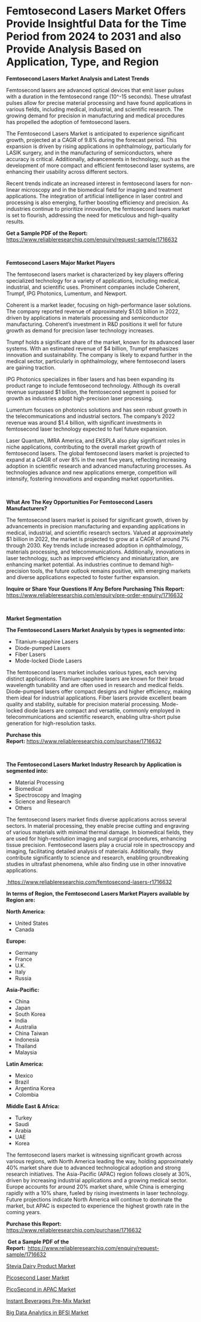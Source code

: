 <p><h1>Femtosecond Lasers Market Offers Provide Insightful Data for the Time Period from 2024 to 2031 and also Provide Analysis Based on Application, Type, and Region</h1></p><p><strong>Femtosecond Lasers Market Analysis and Latest Trends</strong></p>
<p><p>Femtosecond lasers are advanced optical devices that emit laser pulses with a duration in the femtosecond range (10^-15 seconds). These ultrafast pulses allow for precise material processing and have found applications in various fields, including medical, industrial, and scientific research. The growing demand for precision in manufacturing and medical procedures has propelled the adoption of femtosecond lasers.</p><p>The Femtosecond Lasers Market is anticipated to experience significant growth, projected at a CAGR of 9.8% during the forecast period. This expansion is driven by rising applications in ophthalmology, particularly for LASIK surgery, and in the manufacturing of semiconductors, where accuracy is critical. Additionally, advancements in technology, such as the development of more compact and efficient femtosecond laser systems, are enhancing their usability across different sectors.</p><p>Recent trends indicate an increased interest in femtosecond lasers for non-linear microscopy and in the biomedical field for imaging and treatment applications. The integration of artificial intelligence in laser control and processing is also emerging, further boosting efficiency and precision. As industries continue to prioritize innovation, the femtosecond lasers market is set to flourish, addressing the need for meticulous and high-quality results.</p></p>
<p><strong>Get a Sample PDF of the Report:&nbsp;</strong> <a href="https://www.reliableresearchiq.com/enquiry/request-sample/1716632?utm_campaign=104&utm_medium=2&utm_source=Github&utm_content=ia&utm_term=10102024&utm_id=femtosecond-lasers">https://www.reliableresearchiq.com/enquiry/request-sample/1716632</a></p>
<p>&nbsp;</p>
<p><strong>Femtosecond Lasers Major Market Players</strong></p>
<p><p>The femtosecond lasers market is characterized by key players offering specialized technology for a variety of applications, including medical, industrial, and scientific uses. Prominent companies include Coherent, Trumpf, IPG Photonics, Lumentum, and Newport.</p><p>Coherent is a market leader, focusing on high-performance laser solutions. The company reported revenue of approximately $1.03 billion in 2022, driven by applications in materials processing and semiconductor manufacturing. Coherent’s investment in R&D positions it well for future growth as demand for precision laser technology increases.</p><p>Trumpf holds a significant share of the market, known for its advanced laser systems. With an estimated revenue of $4 billion, Trumpf emphasizes innovation and sustainability. The company is likely to expand further in the medical sector, particularly in ophthalmology, where femtosecond lasers are gaining traction.</p><p>IPG Photonics specializes in fiber lasers and has been expanding its product range to include femtosecond technology. Although its overall revenue surpassed $1 billion, the femtosecond segment is poised for growth as industries adopt high-precision laser processing.</p><p>Lumentum focuses on photonics solutions and has seen robust growth in the telecommunications and industrial sectors. The company’s 2022 revenue was around $1.4 billion, with significant investments in femtosecond laser technology expected to fuel future expansion.</p><p>Laser Quantum, IMRA America, and EKSPLA also play significant roles in niche applications, contributing to the overall market growth of femtosecond lasers. The global femtosecond lasers market is projected to expand at a CAGR of over 8% in the next five years, reflecting increasing adoption in scientific research and advanced manufacturing processes. As technologies advance and new applications emerge, competition will intensify, fostering innovations and expanding market opportunities.</p></p>
<p>&nbsp;</p>
<p><strong>What Are The Key Opportunities For Femtosecond Lasers Manufacturers?</strong></p>
<p><p>The femtosecond lasers market is poised for significant growth, driven by advancements in precision manufacturing and expanding applications in medical, industrial, and scientific research sectors. Valued at approximately $1 billion in 2022, the market is projected to grow at a CAGR of around 7% through 2030. Key trends include increased adoption in ophthalmology, materials processing, and telecommunications. Additionally, innovations in laser technology, such as improved efficiency and miniaturization, are enhancing market potential. As industries continue to demand high-precision tools, the future outlook remains positive, with emerging markets and diverse applications expected to foster further expansion.</p></p>
<p><strong>Inquire or Share Your Questions If Any Before Purchasing This Report:</strong> <a href="https://www.reliableresearchiq.com/enquiry/pre-order-enquiry/1716632?utm_campaign=104&utm_medium=2&utm_source=Github&utm_content=ia&utm_term=10102024&utm_id=femtosecond-lasers">https://www.reliableresearchiq.com/enquiry/pre-order-enquiry/1716632</a></p>
<p>&nbsp;</p>
<p><strong>Market Segmentation</strong></p>
<p><strong>The Femtosecond Lasers Market Analysis by types is segmented into:</strong></p>
<p><ul><li>Titanium-sapphire Lasers</li><li>Diode-pumped Lasers</li><li>Fiber Lasers</li><li>Mode-locked Diode Lasers</li></ul></p>
<p><p>The femtosecond lasers market includes various types, each serving distinct applications. Titanium-sapphire lasers are known for their broad wavelength tunability and are often used in research and medical fields. Diode-pumped lasers offer compact designs and higher efficiency, making them ideal for industrial applications. Fiber lasers provide excellent beam quality and stability, suitable for precision material processing. Mode-locked diode lasers are compact and versatile, commonly employed in telecommunications and scientific research, enabling ultra-short pulse generation for high-resolution tasks.</p></p>
<p><strong>Purchase this Report:&nbsp;</strong><a href="https://www.reliableresearchiq.com/purchase/1716632?utm_campaign=104&utm_medium=2&utm_source=Github&utm_content=ia&utm_term=10102024&utm_id=femtosecond-lasers">https://www.reliableresearchiq.com/purchase/1716632</a></p>
<p>&nbsp;</p>
<p><strong>The Femtosecond Lasers Market Industry Research by Application is segmented into:</strong></p>
<p><ul><li>Material Processing</li><li>Biomedical</li><li>Spectroscopy and Imaging</li><li>Science and Research</li><li>Others</li></ul></p>
<p><p>The femtosecond lasers market finds diverse applications across several sectors. In material processing, they enable precise cutting and engraving of various materials with minimal thermal damage. In biomedical fields, they are used for high-resolution imaging and surgical procedures, enhancing tissue precision. Femtosecond lasers play a crucial role in spectroscopy and imaging, facilitating detailed analysis of materials. Additionally, they contribute significantly to science and research, enabling groundbreaking studies in ultrafast phenomena, while also finding use in other innovative applications.</p></p>
<p><a href="https://www.reliableresearchiq.com/femtosecond-lasers-r1716632?utm_campaign=104&utm_medium=2&utm_source=Github&utm_content=ia&utm_term=10102024&utm_id=femtosecond-lasers">&nbsp;https://www.reliableresearchiq.com/femtosecond-lasers-r1716632</a></p>
<p><strong>In terms of Region, the Femtosecond Lasers Market Players available by Region are:</strong></p>
<p>
    <p> <strong> North America: </strong>
        <ul>
            <li>United States</li>
            <li>Canada</li>
        </ul>
        </p> 
    <p> <strong> Europe: </strong>
        <ul>
            <li>Germany</li>
            <li>France</li>
            <li>U.K.</li>
            <li>Italy</li>
            <li>Russia</li>
        </ul>
        </p> 
    <p> <strong> Asia-Pacific: </strong>
        <ul>
            <li>China</li>
            <li>Japan</li>
            <li>South Korea</li>
            <li>India</li>
            <li>Australia</li>
            <li>China Taiwan</li>
            <li>Indonesia</li>
            <li>Thailand</li>
            <li>Malaysia</li>
        </ul>
        </p> 
    <p> <strong> Latin America: </strong>
        <ul>
            <li>Mexico</li>
            <li>Brazil</li>
            <li>Argentina Korea</li>
            <li>Colombia</li>
        </ul>
        </p> 
    <p> <strong> Middle East & Africa: </strong>
        <ul>
            <li>Turkey</li>
            <li>Saudi</li>
            <li>Arabia</li>
            <li>UAE</li>
            <li>Korea</li>
        </ul>
    </p>
    </p>
<p><p>The femtosecond lasers market is witnessing significant growth across various regions, with North America leading the way, holding approximately 40% market share due to advanced technological adoption and strong research initiatives. The Asia-Pacific (APAC) region follows closely at 30%, driven by increasing industrial applications and a growing medical sector. Europe accounts for around 20% market share, while China is emerging rapidly with a 10% share, fueled by rising investments in laser technology. Future projections indicate North America will continue to dominate the market, but APAC is expected to experience the highest growth rate in the coming years.</p></p>
<p><strong>Purchase this Report: </strong><a href="https://www.reliableresearchiq.com/purchase/1716632?utm_campaign=104&utm_medium=2&utm_source=Github&utm_content=ia&utm_term=10102024&utm_id=femtosecond-lasers">https://www.reliableresearchiq.com/purchase/1716632</a></p>
<p>&nbsp;<strong>Get a Sample PDF of the Report:&nbsp;&nbsp;</strong><a href="https://www.reliableresearchiq.com/enquiry/request-sample/1716632?utm_campaign=104&utm_medium=2&utm_source=Github&utm_content=ia&utm_term=10102024&utm_id=femtosecond-lasers">https://www.reliableresearchiq.com/enquiry/request-sample/1716632</a></p>
<p><strong></strong></p>
<p><p><a href="https://issuu.com/reportprime-2/docs/stevia-dairy-product-market-size-20_4b366753d170b6?utm_campaign=104&utm_medium=2&utm_source=Github&utm_content=ia&utm_term=10102024&utm_id=femtosecond-lasers">Stevia Dairy Product Market</a></p><p><a href="https://github.com/arnaudyclavinec/Market-Research-Report-List-1/blob/main/picosecond-laser-market.md?utm_campaign=104&utm_medium=2&utm_source=Github&utm_content=ia&utm_term=10102024&utm_id=femtosecond-lasers">Picosecond Laser Market</a></p><p><a href="https://github.com/verleneakb/Market-Research-Report-List-1/blob/main/picosecond-in-apac-market.md?utm_campaign=104&utm_medium=2&utm_source=Github&utm_content=ia&utm_term=10102024&utm_id=femtosecond-lasers">PicoSecond in APAC Market</a></p><p><a href="https://issuu.com/reportprime-2/docs/instant-beverages-pre-mix-market-si_9f3119d99762bf?utm_campaign=104&utm_medium=2&utm_source=Github&utm_content=ia&utm_term=10102024&utm_id=femtosecond-lasers">Instant Beverages Pre-Mix Market</a></p><p><a href="https://www.linkedin.com/pulse/big-data-analytics-bfsi-market-growth-segmentation-regional-sg9pe?utm_campaign=104&utm_medium=2&utm_source=Github&utm_content=ia&utm_term=10102024&utm_id=femtosecond-lasers">Big Data Analytics in BFSI Market</a></p></p>